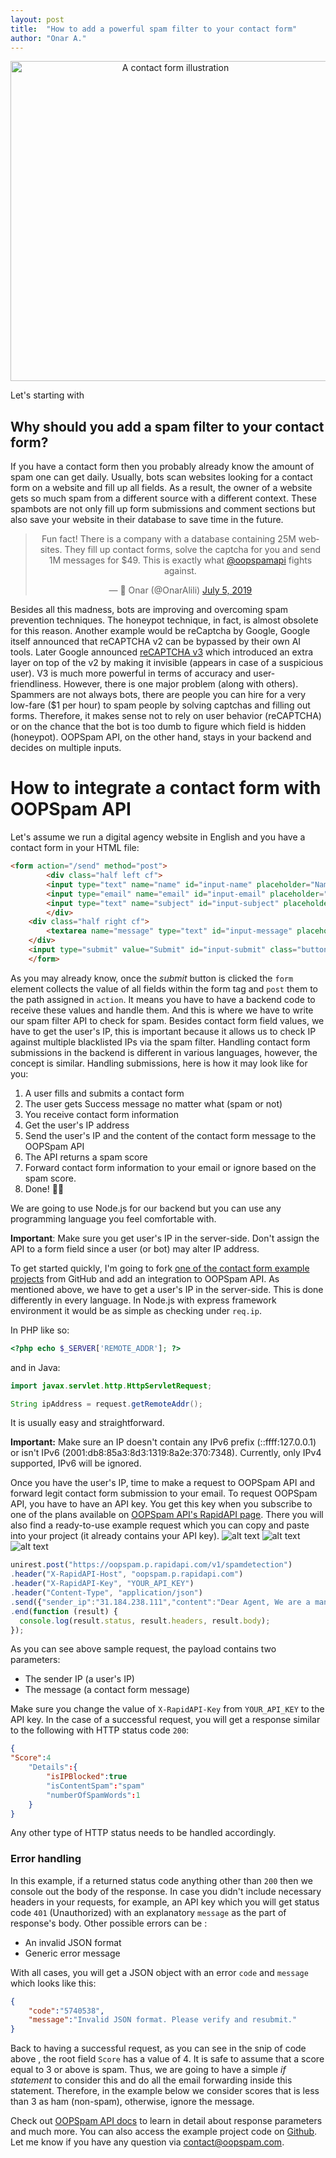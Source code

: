 ```yaml
---
layout: post
title:  "How to add a powerful spam filter to your contact form"
author: "Onar A."
---
```

<center><img width="512" alt="A contact form illustration" src="../assets/howtoaddspamfilter.png"></center>

Let's starting with
## Why should you add a spam filter to your contact form?
If you have a contact form then you probably already know the amount of spam one can get daily. Usually, bots scan websites looking for a contact form on a website and fill up all fields. As a result, the owner of a website gets so much spam from a different source with a different context. These spambots are not only fill up form submissions and comment sections but also save your website in their database to save time in the future.
<center><blockquote class="twitter-tweet"><p lang="en" dir="ltr">Fun fact! There is a company with a database containing 25M websites. They fill up contact forms, solve the captcha for you and send 1M messages for $49. This is exactly what <a href="https://twitter.com/oopspamapi?ref_src=twsrc%5Etfw">@oopspamapi</a> fights against.</p>&mdash; 🐾 Onar (@OnarAlili) <a href="https://twitter.com/OnarAlili/status/1147141090023284736?ref_src=twsrc%5Etfw">July 5, 2019</a></blockquote> <script async src="https://platform.twitter.com/widgets.js" charset="utf-8"></script> </center>

Besides all this madness, bots are improving and overcoming spam prevention techniques. The honeypot technique, in fact, is almost obsolete for this reason. Another example would be reCaptcha by Google, Google itself announced that reCAPTCHA v2 can be bypassed by their own AI tools. Later Google announced [reCAPTCHA v3](https://www.google.com/recaptcha/intro/v3.html) which introduced an extra layer on top of the v2 by making it invisible (appears in case of a suspicious user). V3 is much more powerful in terms of accuracy and user-friendliness. However, there is one major problem (along with others). Spammers are not always bots, there are people you can hire for a very low-fare ($1 per hour) to spam people by solving captchas and filling out forms. Therefore, it makes sense not to rely on user behavior (reCAPTCHA) or on the chance that the bot is too dumb to figure which field is hidden (honeypot). OOPSpam API, on the other hand, stays in your backend and decides on multiple inputs. 
# How to integrate a contact form with OOPSpam API
Let's assume we run a digital agency website in English and you have a contact form in your HTML file:
```html
<form action="/send" method="post">
        <div class="half left cf">
        <input type="text" name="name" id="input-name" placeholder="Name" class="four columns">
        <input type="email" name="email" id="input-email" placeholder="Email address" class="four columns">
        <input type="text" name="subject" id="input-subject" placeholder="Subject" class="four columns">
        </div>
    <div class="half right cf">
        <textarea name="message" type="text" id="input-message" placeholder="Message" class="twelve columns"></textarea>
    </div>
    <input type="submit" value="Submit" id="input-submit" class="button-primary">
    </form>
```
As you may already know, once the _submit_ button is clicked the ```form``` element collects the value of all fields within the form tag and ```post``` them to the path assigned in ```action```. It means you have to have a backend code to receive these values and handle them. And this is where we have to write our spam filter API to check for spam.
Besides contact form field values, we have to get the user's IP, this is important because it allows us to check IP against multiple blacklisted IPs via the spam filter. 
Handling contact form submissions in the backend is different in various languages, however, the concept is similar. Handling submissions, here is how it may look like for you:
1. A user fills and submits a contact form
2. The user gets Success message no matter what (spam or not)
3. You receive contact form information
4. Get the user's IP address
5. Send the user's IP and the content of the contact form message to the OOPSpam API
6. The API returns a spam score
7. Forward contact form information to your email or ignore based on the spam score.
8. Done! 💪🏼

We are going to use Node.js for our backend but you can use any programming language you feel comfortable with. 

**Important**: Make sure you get user's IP in the server-side. Don't assign the API to a form field since a user (or bot) may alter IP address. 

To get started quickly, I'm going to fork [one of the contact form example projects](https://github.com/germancutraro/Contact-Form-nodejs) from GitHub and add an integration to OOPSpam API.
As mentioned above, we have to get a user's IP in the server-side. This is done differently in every language. 
In Node.js with express framework environment it would be as simple as checking under ```req.ip```.

In PHP like so:
```php
<?php echo $_SERVER['REMOTE_ADDR']; ?>
```
and in Java:
```java
import javax.servlet.http.HttpServletRequest;

String ipAddress = request.getRemoteAddr();
```

It is usually easy and straightforward. 

**Important:** Make sure an IP doesn't contain any IPv6 prefix (::ffff:127.0.0.1) or isn't IPv6 (2001:db8:85a3:8d3:1319:8a2e:370:7348). Currently, only IPv4 supported, IPv6 will be ignored.

Once you have the user's IP, time to make a request to OOPSpam API and forward legit contact form submission to your email. To request OOPSpam API, you have to have an API key. You get this key when you subscribe to one of the plans available on [OOPSpam API's RapidAPI page](https://rapidapi.com/oopspam/api/oopspam-spam-filter). There you will also find a ready-to-use example request which you can copy and paste into your project (it already contains your API key).
	![alt text](../assets/OOPSpamAPI_on_RapidAPI.png "OOPSpam API on RapidAPI marketplace")
    ![alt text](../assets/OOPSpamAPI_Pricing.png "OOPSpam API's Pricing on RapidAPI marketplace")
    ![alt text](../assets/OOPSpamAPI_CodeSnippet.png "OOPSpam API test from browser on RapidAPI marketplace")
    
```javascript
unirest.post("https://oopspam.p.rapidapi.com/v1/spamdetection")
.header("X-RapidAPI-Host", "oopspam.p.rapidapi.com")
.header("X-RapidAPI-Key", "YOUR_API_KEY")
.header("Content-Type", "application/json")
.send({"sender_ip":"31.184.238.111","content":"Dear Agent, We are a manufacturing company which specializes in supplying Aluminum Rod with Zinc Alloy Rod to customers worldwide, based in Japan, Asia.We have been unable to follow up payments effectively for transactions with debtor customers in your country due to our distant locations, thus our reason for requesting for your services representation."})
.end(function (result) {
  console.log(result.status, result.headers, result.body);
});
```
As you can see above sample request, the payload contains two parameters:
- The sender IP (a user's IP)
- The message (a contact form message)

Make sure you change the value of ```X-RapidAPI-Key``` from ```YOUR_API_KEY``` to the API key.
In the case of a successful request, you will get a response similar to the following with HTTP status code ```200```: 
```json
{
"Score":4
    "Details":{
        "isIPBlocked":true
        "isContentSpam":"spam"
        "numberOfSpamWords":1
    }
}
```
Any other type of HTTP status needs to be handled accordingly.
### Error handling
In this example, if a returned status code anything other than ```200``` then we console out the body of the response. In case you didn't include necessary headers in your requests, for example, an API key which you will get status code ```401```  (Unauthorized) with an explanatory ```message``` as the part of response's body. Other possible errors can be :
- An invalid JSON format
- Generic error message

With all cases, you will get a JSON object with an error ```code``` and ```message``` which looks like this:
```json
{
    "code":"5740538",
    "message":"Invalid JSON format. Please verify and resubmit."
}
````

Back to having a successful request, as you can see in the snip of code above , the root field ```Score``` has a value of 4. It is safe to assume that a score equal to 3 or above is spam.  Thus, we are going to have a simple _if statement_ to consider this and do all the email forwarding inside this statement. Therefore, in the example below we consider scores that is less than 3 as ham (non-spam), otherwise, ignore the message.
<script src="https://gist.github.com/onaralili/b4d8238f31fff719cb7d845fcba4851b.js"></script>

Check out [OOPSpam API docs](https://rapidapi.com/oopspam/api/oopspam-spam-filter/details) to learn in detail about response parameters and much more.
You can also access the example project code on [Github](https://github.com/OOPSpam/Contact-Form-nodejs). Let me know if you have any question via contact@oopspam.com.
